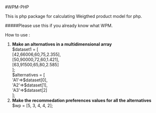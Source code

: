 #WPM-PHP

This is php package for calculating Weigthed product model for php.

#####Please use this if you already know what WPM.

How to use : 
<ol>
<li>
<strong>
Make an alternatives in a multidimensional array
</strong>
<div>
$dataset1 = [<br/>[42,66006,60,75,2.355],<br/>[50,90000,72,60,1.421],<br/>[63,91500,65,80,2.585]<br/>];<br>
$alternatives = [<br/>'A1'=>$dataset[0],<br/>'A2'=>$dataset[1],<br/>'A3'=>$dataset[2]<br/>];
</div>
</li>
<li>
<strong>
Make the recommedation preferences values for all the alternatives
</strong>
<div>
$wp = [5, 3, 4, 4, 2];
</div>
</li>
</ol> 